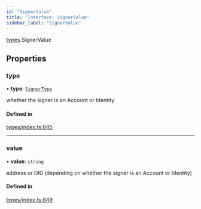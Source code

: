 ```yaml
---
id: "SignerValue"
title: "Interface: SignerValue"
sidebar_label: "SignerValue"
---
```


[types](../../../modules/Types/Types.md).SignerValue

## Properties

### type

• **type**: [`SignerType`](../../../enums/Types/SignerType/SignerType.md)

whether the signer is an Account or Identity

#### Defined in

[types/index.ts:845](https://github.com/PolymeshAssociation/polymesh-sdk/blob/95f248df/src/types/index.ts#L845)

___

### value

• **value**: `string`

address or DID (depending on whether the signer is an Account or Identity)

#### Defined in

[types/index.ts:849](https://github.com/PolymeshAssociation/polymesh-sdk/blob/95f248df/src/types/index.ts#L849)
